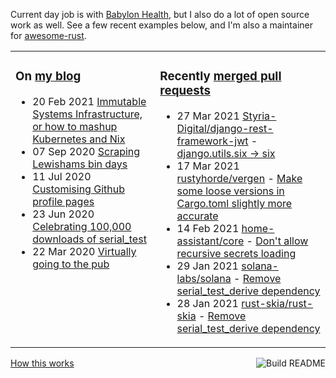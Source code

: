 Current day job is with [Babylon Health](https://github.com/babylonhealth), but I also do a lot of open source work as well. See a few recent examples below, and I'm also a maintainer for [awesome-rust](https://github.com/rust-unofficial/awesome-rust).

<table><tr><td valign="top">

### On [my blog](https://tevps.net/blog)
<!-- blog starts -->
* 20 Feb 2021 [Immutable Systems Infrastructure, or how to mashup Kubernetes and Nix](https://tevps.net/blog/2021/2/20/immutable-systems-infrastructure-or-how-mashup-kub/)
* 07 Sep 2020 [Scraping Lewishams bin days](https://tevps.net/blog/2020/9/7/scraping-lewishams-bin-days/)
* 11 Jul 2020 [Customising Github profile pages](https://tevps.net/blog/2020/7/11/customising-github-profile-pages/)
* 23 Jun 2020 [Celebrating 100,000 downloads of serial_test](https://tevps.net/blog/2020/6/23/celebrating-100000-downloads-serial_test/)
* 22 Mar 2020 [Virtually going to the pub](https://tevps.net/blog/2020/3/22/virtually-going-pub/)
<!-- blog ends -->

</td><td valign="top">

### Recently [merged pull requests](https://github.com/search?o=desc&q=is%3Apr+author%3Apalfrey+-user%3Apalfrey+is%3Amerged+is%3Apublic&s=created&type=Issues)

<!-- prs starts -->
* 27 Mar 2021 [Styria-Digital/django-rest-framework-jwt](https://github.com/Styria-Digital/django-rest-framework-jwt) - [django.utils.six -> six](https://github.com/Styria-Digital/django-rest-framework-jwt/pull/90)
* 17 Mar 2021 [rustyhorde/vergen](https://github.com/rustyhorde/vergen) - [Make some loose versions in Cargo.toml slightly more accurate](https://github.com/rustyhorde/vergen/pull/56)
* 14 Feb 2021 [home-assistant/core](https://github.com/home-assistant/core) - [Don't allow recursive secrets loading](https://github.com/home-assistant/core/pull/41812)
* 29 Jan 2021 [solana-labs/solana](https://github.com/solana-labs/solana) - [Remove serial_test_derive dependency](https://github.com/solana-labs/solana/pull/14891)
* 28 Jan 2021 [rust-skia/rust-skia](https://github.com/rust-skia/rust-skia) - [Remove serial_test_derive dependency](https://github.com/rust-skia/rust-skia/pull/463)
<!-- prs ends -->

</td></tr></table>

<a href="https://github.com/palfrey/palfrey/actions"><img src="https://github.com/palfrey/palfrey/workflows/Build%20README/badge.svg?branch=master" align="right" alt="Build README"></a> <a href="https://tevps.net/blog/2020/7/11/customising-github-profile-pages/">How this works</a>
